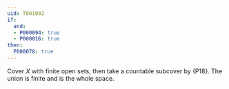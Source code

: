 ```yaml
---
uid: T001002
if:
  and:
  - P000094: true
  - P000016: true
then:
  P000078: true
---
```

Cover $X$ with finite open sets, then take a countable subcover by {P18}.
The union is finite and is the whole space.
